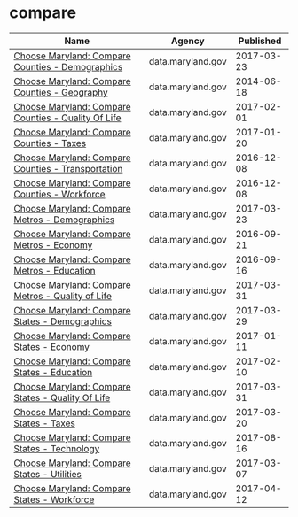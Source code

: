 # compare

Name | Agency | Published
---- | ---- | ---------
[Choose Maryland: Compare Counties - Demographics](../socrata/pa7d-u6hs.md) | data.maryland.gov | 2017-03-23
[Choose Maryland: Compare Counties - Geography](../socrata/mfac-nzpe.md) | data.maryland.gov | 2014-06-18
[Choose Maryland: Compare Counties - Quality Of Life](../socrata/dyym-bjv4.md) | data.maryland.gov | 2017-02-01
[Choose Maryland: Compare Counties - Taxes](../socrata/9rx9-sduc.md) | data.maryland.gov | 2017-01-20
[Choose Maryland: Compare Counties - Transportation](../socrata/ief7-i74z.md) | data.maryland.gov | 2016-12-08
[Choose Maryland: Compare Counties - Workforce](../socrata/q7q7-usgm.md) | data.maryland.gov | 2016-12-08
[Choose Maryland: Compare Metros - Demographics](../socrata/h2qn-scd8.md) | data.maryland.gov | 2017-03-23
[Choose Maryland: Compare Metros - Economy](../socrata/evyv-ezm8.md) | data.maryland.gov | 2016-09-21
[Choose Maryland: Compare Metros - Education](../socrata/tybw-nzqj.md) | data.maryland.gov | 2016-09-16
[Choose Maryland: Compare Metros - Quality of Life](../socrata/yjpu-x8hr.md) | data.maryland.gov | 2017-03-31
[Choose Maryland: Compare States - Demographics](../socrata/8mc4-hxm7.md) | data.maryland.gov | 2017-03-29
[Choose Maryland: Compare States - Economy](../socrata/gv8w-7mdg.md) | data.maryland.gov | 2017-01-11
[Choose Maryland: Compare States - Education](../socrata/3bkz-cttp.md) | data.maryland.gov | 2017-02-10
[Choose Maryland: Compare States - Quality Of Life](../socrata/cz6x-aq2i.md) | data.maryland.gov | 2017-03-31
[Choose Maryland: Compare States - Taxes](../socrata/t833-r94z.md) | data.maryland.gov | 2017-03-20
[Choose Maryland: Compare States - Technology](../socrata/enjg-rjqz.md) | data.maryland.gov | 2017-08-16
[Choose Maryland: Compare States - Utilities](../socrata/su2w-hm7s.md) | data.maryland.gov | 2017-03-07
[Choose Maryland: Compare States - Workforce](../socrata/5esm-neyf.md) | data.maryland.gov | 2017-04-12

